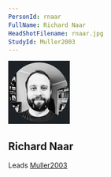 ```yaml
---
PersonId: rnaar
FullName: Richard Naar
HeadShotFilename: rnaar.jpg
StudyId: Muller2003
---
```


![headshot of researcher](/assets/images/headshots/rnaar.jpg "Richard Naar")

## Richard Naar

Leads [Muller2003](/replications/Muller2003)